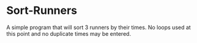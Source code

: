 Sort-Runners
============

A simple program that will sort 3 runners by their times. No loops used at this point and no duplicate times may be entered.
